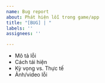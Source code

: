 ```yaml
---
name: Bug report
about: Phát hiện lỗi trong game/app
title: "[BUG] | "
labels: ''
assignees: ''

---
```


- Mô tả lỗi
- Cách tái hiện
- Kỳ vọng vs. Thực tế
- Ảnh/video lỗi
